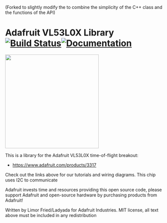 (Forked to slightly modify the to combine the simplicity of the C++ class and the functions of the API)

# Adafruit VL53L0X Library [![Build Status](https://github.com/adafruit/Adafruit_VL53L0X/workflows/Arduino%20Library%20CI/badge.svg)](https://github.com/adafruit/Adafruit_VL53L0X/actions)[![Documentation](https://github.com/adafruit/ci-arduino/blob/master/assets/doxygen_badge.svg)](http://adafruit.github.io/Adafruit_VL53L0X/html/index.html)

<img src="https://cdn-shop.adafruit.com/970x728/3317-03.jpg" height="300"/>

This is a library for the Adafruit VL53L0X time-of-flight breakout:
  * https://www.adafruit.com/products/3317
 
Check out the links above for our tutorials and wiring diagrams. This chip uses I2C to communicate

Adafruit invests time and resources providing this open source code, please support Adafruit and open-source hardware by purchasing products from Adafruit!

Written by Limor Fried/Ladyada for Adafruit Industries.
MIT license, all text above must be included in any redistribution
